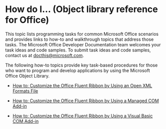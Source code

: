 
# How do I... (Object library reference for Office)

This topic lists programming tasks for common Microsoft Office scenarios and provides links to how-to and walkthrough topics that address those tasks. The Microsoft Office Developer Documentation team welcomes your task ideas and code samples. To submit task ideas and code samples, contact us at [docthis@microsoft.com](mailto:docthis@microsoft.com).

The following how-to topics provide key task-based procedures for those who want to program and develop applications by using the Microsoft Office Object Library.




- [How to: Customize the Office Fluent Ribbon by Using an Open XML Formats File](562d79a2-c1eb-126a-1567-ddd0253f5972.md)
    
- [How to: Customize the Office Fluent Ribbon by Using a Managed COM Add-in](7926e6bc-c7ae-cc6f-faa5-28e2e6de664c.md)
    
- [How to: Customize the Office Fluent Ribbon by Using a Visual Basic COM Add-in](http://msdn.microsoft.com/library/954682c2-8645-7715-308f-ac71e0f980d5%28Office.15%29.aspx)
    


